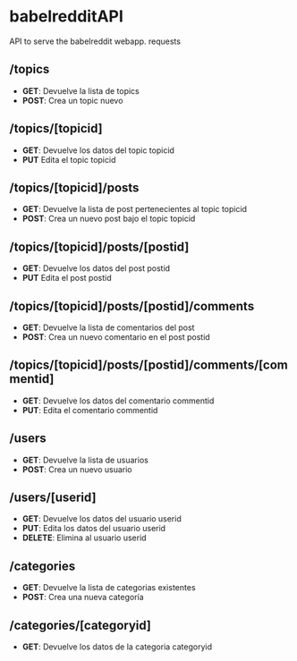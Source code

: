 # babelredditAPI
API to serve the babelreddit webapp. requests

## /topics
- **GET**: Devuelve la lista de topics
- **POST**: Crea un topic nuevo
## /topics/[topicid]
- **GET**: Devuelve los datos del topic topicid
- **PUT** Edita el topic topicid
## /topics/[topicid]/posts
- **GET**: Devuelve la lista de post pertenecientes al topic topicid
- **POST**: Crea un nuevo post bajo el topic topicid
## /topics/[topicid]/posts/[postid]
- **GET**: Devuelve los datos del post postid
- **PUT** Edita el post postid
## /topics/[topicid]/posts/[postid]/comments
- **GET**: Devuelve la lista de comentarios del post
- **POST**: Crea un nuevo comentario en el post postid
## /topics/[topicid]/posts/[postid]/comments/[commentid]
- **GET**: Devuelve los datos del comentario commentid
- **PUT**: Edita el comentario commentid
## /users
- **GET**: Devuelve la lista de usuarios
- **POST**: Crea un nuevo usuario
## /users/[userid]
- **GET**: Devuelve los datos del usuario userid
- **PUT**: Edita los datos del usuario userid
- **DELETE**: Elimina al usuario userid
## /categories
- **GET**: Devuelve la lista de categorias existentes
- **POST**: Crea una nueva categoría
## /categories/[categoryid]
- **GET**: Devuelve los datos de la categoria categoryid